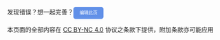 发现错误？想一起完善？<a id="btn-startedit" style="padding: 0.75em 1.25em; display: inline-block; line-height: 1; text-decoration: none; white-space: nowrap; cursor: pointer; border: 1px solid #6190e8; border-radius: 5px; background-color: #6190e8; color: #fff; outline: none; font-size: 0.75em; " hf="">编辑此页</a>

<script>
  document.addEventListener('DOMContentLoaded', function() {
    console.log('DOM fully loaded and parsed');
    var btnStartEdit = document.getElementById('btn-startedit');
    console.log('Button element:', btnStartEdit);

    btnStartEdit.addEventListener('click', function(event) {
        event.preventDefault();
        console.log('Button clicked');
        var currentPageURL = window.location.href;
        var fragmentMatch = currentPageURL.match(/#(.*)/);
        var fragment = fragmentMatch ? fragmentMatch[1] : 'README';
        var mdLink = fragment + '.md';
        var githubEditLink = 'https://github.com/HowCam/howcam.github.io/edit/main/docs/' + mdLink;
        console.log('GitHub edit link:', githubEditLink);
        window.open(githubEditLink, '_blank');
    });
});
</script>

本页面的全部内容在 [CC BY-NC 4.0](https://creativecommons.org/licenses/by-nc/4.0/legalcode.zh-hans) 协议之条款下提供，附加条款亦可能应用